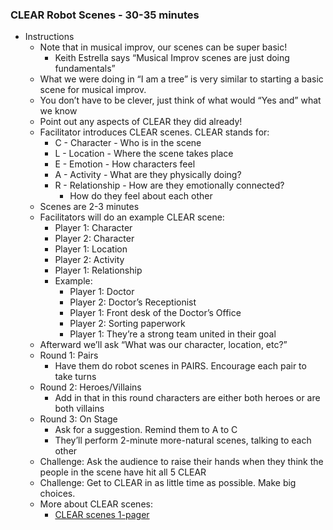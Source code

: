 ### CLEAR Robot Scenes \- 30-35 minutes

* Instructions  
  * Note that in musical improv, our scenes can be super basic\!  
    * Keith Estrella says “Musical Improv scenes are just doing fundamentals”  
  * What we were doing in “I am a tree” is very similar to starting a basic scene for musical improv.  
  * You don’t have to be clever, just think of what would “Yes and” what we know  
  * Point out any aspects of CLEAR they did already\!  
  * Facilitator introduces CLEAR scenes. CLEAR stands for:  
    * C \- Character  \- Who is in the scene  
    * L \- Location \- Where the scene takes place  
    * E \- Emotion \- How characters feel  
    * A \- Activity \- What are they physically doing?  
    * R \- Relationship \- How are they emotionally connected?   
      * How do they feel about each other  
  * Scenes are 2-3 minutes  
  * Facilitators will do an example CLEAR scene:  
    * Player 1: Character  
    * Player 2: Character  
    * Player 1: Location  
    * Player 2: Activity  
    * Player 1: Relationship  
    * Example:  
      * Player 1: Doctor  
      * Player 2: Doctor’s Receptionist  
      * Player 1: Front desk of the Doctor’s Office  
      * Player 2: Sorting paperwork  
      * Player 1: They’re a strong team united in their goal  
  * Afterward we’ll ask “What was our character, location, etc?”  
  * Round 1: Pairs  
    * Have them do robot scenes in PAIRS. Encourage each pair to take turns   
  * Round 2: Heroes/Villains  
    * Add in that in this round characters are either both heroes or are both villains  
  * Round 3: On Stage  
    * Ask for a suggestion. Remind them to A to C  
    * They’ll perform 2-minute more-natural scenes, talking to each other  
  * Challenge: Ask the audience to raise their hands when they think the people in the scene have hit all 5 CLEAR  
  * Challenge: Get to CLEAR in as little time as possible. Make big choices.  
  * More about CLEAR scenes:  
    * [CLEAR scenes 1-pager](https://docs.google.com/document/d/1sRxZpjEvV8qAhgN4dwp-lVjWT0rjTXvgefRSz1cNwnU/edit)